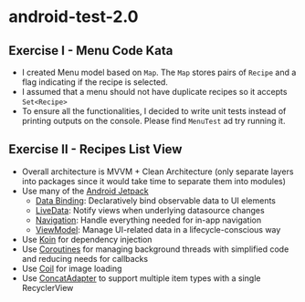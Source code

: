 # android-test-2.0

## Exercise I - Menu Code Kata

- I created Menu model based on `Map`. The `Map` stores pairs of `Recipe` and a flag indicating if the recipe is selected.
- I assumed that a menu should not have duplicate recipes so it accepts `Set<Recipe>`
- To ensure all the functionalities, I decided to write unit tests instead of printing outputs on the console. Please find `MenuTest` ad try running it.

## Exercise II -  Recipes List View 

- Overall architecture is MVVM + Clean Architecture (only separate layers into packages since it would take time to separate them into modules) 
- Use many of the [Android Jetpack](https://developer.android.com/jetpack)
  - [Data Binding](https://developer.android.com/topic/libraries/data-binding): Declaratively bind observable data to UI elements
  - [LiveData](https://developer.android.com/topic/libraries/architecture/livedata): Notify views when underlying datasource changes
  - [Navigation](https://developer.android.com/guide/navigation/): Handle everything needed for in-app navigation
  - [ViewModel](https://developer.android.com/topic/libraries/architecture/viewmodel): Manage UI-related data in a lifecycle-conscious way
- Use [Koin](https://github.com/InsertKoinIO/koin) for dependency injection
- Use [Coroutines](https://kotlinlang.org/docs/reference/coroutines-overview.html) for managing background threads with simplified code and reducing needs for callbacks
- Use [Coil](https://github.com/coil-kt/coil) for image loading
- Use [ConcatAdapter](https://developer.android.com/reference/androidx/recyclerview/widget/ConcatAdapter) to support multiple item types with a single RecyclerView
